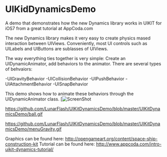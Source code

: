 UIKidDynamicsDemo
=================

A demo that demonstrates how the new Dynamics library works in UIKIT for iOS7 from a great tutorial at AppCoda.com

The new Dynamics library makes it very easy to create physics mased interaction between UIViews. Conveniently, most UI controls such as UILabels and UIButtons are sublasses of UIViews. 

The way everything ties together is very simple:
Create an UIDynamicAnimator, add behaviors to the animator. There are several types of behvaiors:

-UIGravityBehavior
-UICollisionBehavior
-UIPushBehavior
-UIAttachmentBehavior
-UISnapBehavior

This demo shows how to animate these behaviors through the UIDynamicAnimator class.
[![ScreenShot](https://github.com/LunarFlash/UIKitDynamicsDemo/blob/master/UIKitDynamicsDemo/ball.gif)

https://github.com/LunarFlash/UIKitDynamicsDemo/blob/master/UIKitDynamicsDemo/ball.gif

https://github.com/LunarFlash/UIKitDynamicsDemo/blob/master/UIKitDynamicsDemo/menuGravity.gif




Graphics can be found here: http://opengameart.org/content/space-ship-construction-kit
Tutorial can be found here: http://www.appcoda.com/intro-uikit-dynamics-tutorial/
